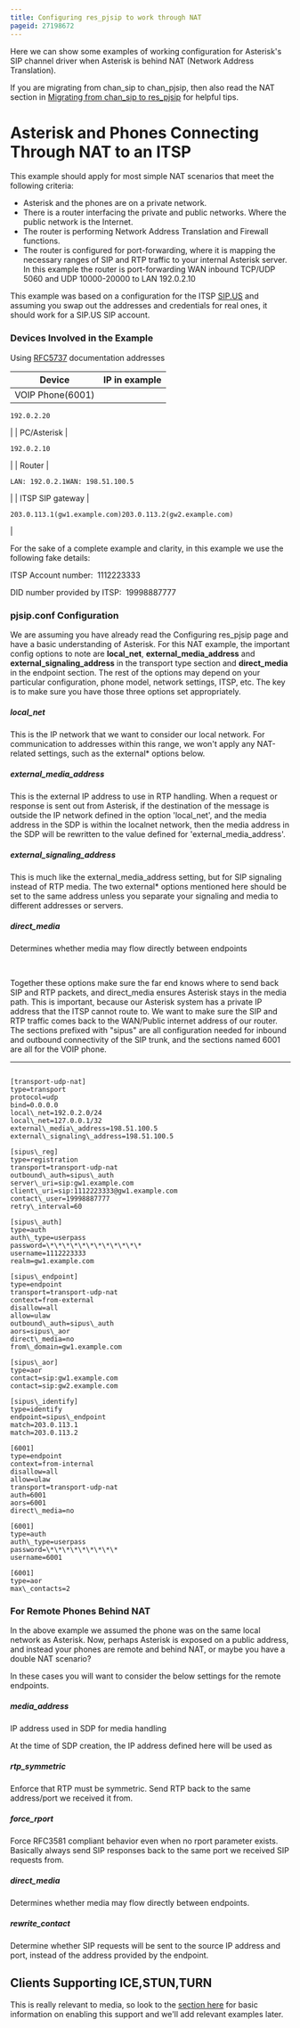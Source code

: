 ```yaml
---
title: Configuring res_pjsip to work through NAT
pageid: 27198672
---
```


Here we can show some examples of working configuration for Asterisk's SIP channel driver when Asterisk is behind NAT (Network Address Translation).

If you are migrating from chan\_sip to chan\_pjsip, then also read the NAT section in [Migrating from chan\_sip to res\_pjsip](/Configuration/Channel-Drivers/SIP/Configuring-res_pjsip/Migrating-from-chan_sip-to-res_pjsip) for helpful tips.

Asterisk and Phones Connecting Through NAT to an ITSP
=====================================================

This example should apply for most simple NAT scenarios that meet the following criteria:

* Asterisk and the phones are on a private network.
* There is a router interfacing the private and public networks. Where the public network is the Internet.
* The router is performing Network Address Translation and Firewall functions.
* The router is configured for port-forwarding, where it is mapping the necessary ranges of SIP and RTP traffic to your internal Asterisk server.  
In this example the router is port-forwarding WAN inbound TCP/UDP 5060 and UDP 10000-20000 to LAN 192.0.2.10

This example was based on a configuration for the ITSP [SIP.US](https://www.sip.us/) and assuming you swap out the addresses and credentials for real ones, it should work for a SIP.US SIP account.

### Devices Involved in the Example

Using [RFC5737](http://tools.ietf.org/html/rfc5737) documentation addresses



| Device | IP in example |
| --- | --- |
| VOIP Phone(6001) | 
```
192.0.2.20
```
 |
| PC/Asterisk | 
```
192.0.2.10
```
 |
| Router | 
```
LAN: 192.0.2.1WAN: 198.51.100.5
```
 |
| ITSP SIP gateway | 
```
203.0.113.1(gw1.example.com)203.0.113.2(gw2.example.com)
```
 |

For the sake of a complete example and clarity, in this example we use the following fake details:

ITSP Account number:  1112223333

DID number provided by ITSP:  19998887777

### pjsip.conf Configuration

We are assuming you have already read the Configuring res\_pjsip page and have a basic understanding of Asterisk. For this NAT example, the important config options to note are **local\_net**, **external\_media\_address** and **external\_signaling\_address** in the transport type section and **direct\_media** in the endpoint section. The rest of the options may depend on your particular configuration, phone model, network settings, ITSP, etc. The key is to make sure you have those three options set appropriately.

##### local\_net

This is the IP network that we want to consider our local network. For communication to addresses within this range, we won't apply any NAT-related settings, such as the external\* options below.

##### external\_media\_address

This is the external IP address to use in RTP handling. When a request or response is sent out from Asterisk, if the destination of the message is outside the IP network defined in the option 'local\_net', and the media address in the SDP is within the localnet network, then the media address in the SDP will be rewritten to the value defined for 'external\_media\_address'.

##### external\_signaling\_address

This is much like the external\_media\_address setting, but for SIP signaling instead of RTP media. The two external\* options mentioned here should be set to the same address unless you separate your signaling and media to different addresses or servers.

##### direct\_media

Determines whether media may flow directly between endpoints

 

Together these options make sure the far end knows where to send back SIP and RTP packets, and direct\_media ensures Asterisk stays in the media path. This is important, because our Asterisk system has a private IP address that the ITSP cannot route to. We want to make sure the SIP and RTP traffic comes back to the WAN/Public internet address of our router. The sections prefixed with "sipus" are all configuration needed for inbound and outbound connectivity of the SIP trunk, and the sections named 6001 are all for the VOIP phone.




---

  
  


```

[transport-udp-nat]
type=transport
protocol=udp
bind=0.0.0.0
local\_net=192.0.2.0/24
local\_net=127.0.0.1/32
external\_media\_address=198.51.100.5
external\_signaling\_address=198.51.100.5

[sipus\_reg]
type=registration
transport=transport-udp-nat
outbound\_auth=sipus\_auth
server\_uri=sip:gw1.example.com
client\_uri=sip:1112223333@gw1.example.com
contact\_user=19998887777
retry\_interval=60

[sipus\_auth]
type=auth
auth\_type=userpass
password=\*\*\*\*\*\*\*\*\*\*\*\*
username=1112223333
realm=gw1.example.com

[sipus\_endpoint]
type=endpoint
transport=transport-udp-nat
context=from-external
disallow=all
allow=ulaw
outbound\_auth=sipus\_auth
aors=sipus\_aor
direct\_media=no
from\_domain=gw1.example.com

[sipus\_aor]
type=aor
contact=sip:gw1.example.com
contact=sip:gw2.example.com

[sipus\_identify]
type=identify
endpoint=sipus\_endpoint
match=203.0.113.1
match=203.0.113.2

[6001]
type=endpoint
context=from-internal
disallow=all
allow=ulaw
transport=transport-udp-nat
auth=6001
aors=6001
direct\_media=no

[6001]
type=auth
auth\_type=userpass
password=\*\*\*\*\*\*\*\*\*
username=6001

[6001]
type=aor
max\_contacts=2

```


### For Remote Phones Behind NAT

In the above example we assumed the phone was on the same local network as Asterisk. Now, perhaps Asterisk is exposed on a public address, and instead your phones are remote and behind NAT, or maybe you have a double NAT scenario?

In these cases you will want to consider the below settings for the remote endpoints.

##### media\_address

IP address used in SDP for media handling

At the time of SDP creation, the IP address defined here will be used as  


##### rtp\_symmetric

Enforce that RTP must be symmetric. Send RTP back to the same address/port we received it from.

##### force\_rport

Force RFC3581 compliant behavior even when no rport parameter exists. Basically always send SIP responses back to the same port we received SIP requests from.

##### direct\_media

Determines whether media may flow directly between endpoints.

##### rewrite\_contact

Determine whether SIP requests will be sent to the source IP address and port, instead of the address provided by the endpoint.

Clients Supporting ICE,STUN,TURN
--------------------------------

This is really relevant to media, so look to the [section here](/Interactive-Connectivity-Establishment--ICE--in-Asterisk) for basic information on enabling this support and we'll add relevant examples later.

